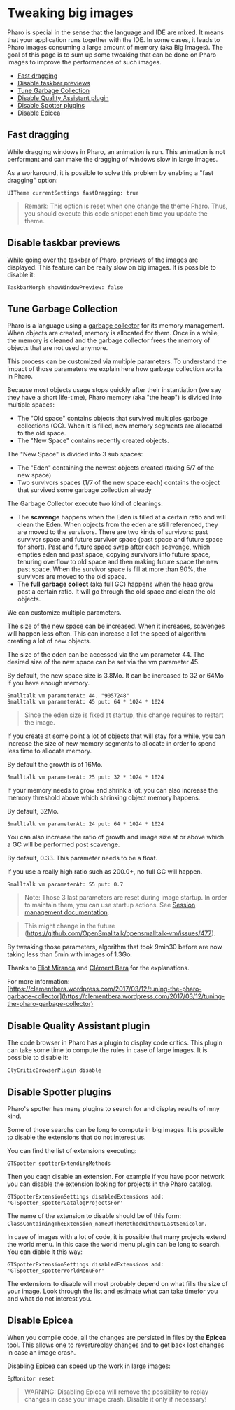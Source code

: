 # Tweaking big images

Pharo is special in the sense that the language and IDE are mixed. It means that your application runs together with the IDE.
In some cases, it leads to Pharo images consuming a large amount of memory (aka Big Images). 
The goal of this page is to sum up some tweaking that can be done on Pharo images to improve the performances of such images. 

* [Fast dragging](#fast-dragging)
* [Disable taskbar previews](#disable-taskbar-previews)
* [Tune Garbage Collection](#tune-garbage-collection)
* [Disable Quality Assistant plugin](#disable-quality-assistant-plugin)
* [Disable Spotter plugins](#disable-spotter-plugins)
* [Disable Epicea](#disable-epicea)

## Fast dragging

While dragging windows in Pharo, an animation is run. This animation is not performant and can make the dragging of windows slow in large images.

As a workaround, it is possible to solve this problem by enabling a "fast dragging" option:

```Smalltalk
UITheme currentSettings fastDragging: true
```

> Remark: This option is reset when one change the theme Pharo. Thus, you should execute this code snippet each time you update the theme.

## Disable taskbar previews

While going over the taskbar of Pharo, previews of the images are displayed. This feature can be really slow on big images. 
It is possible to disable it:

```Smalltalk
TaskbarMorph showWindowPreview: false
```

## Tune Garbage Collection 

Pharo is a language using a [garbage collector](https://en.wikipedia.org/wiki/Garbage_collection_(computer_science)) for its memory management. 
When objects are created, memory is allocated for them. Once in a while, the memory is cleaned and the garbage collector frees the memory of objects that are not used anymore.

This process can be customized via multiple parameters. To understand the impact of those parameters we explain here how garbage collection works in Pharo.

Because most objects usage stops quickly after their instantiation (we say they have a short life-time), Pharo memory (aka "the heap") is divided into multiple spaces:
- The "Old space" contains objects that survived multiples garbage collections (GC). When it is filled, new memory segments are allocated to the old space.
- The "New Space" contains recently created objects. 

The "New Space" is divided into 3 sub spaces:
- The "Eden" containing the newest objects created (taking 5/7 of the new space)
- Two survivors spaces (1/7 of the new space each) contains the object that survived some garbage collection already

The Garbage Collector execute two kind of cleanings:
- The **scavenge** happens when the Eden is filled at a certain ratio and will clean the Eden. When objects from the eden are still referenced, they are moved to the survivors. There are two kinds of survivors: past survivor space and future survivor space (past space and future space for short). Past and future space swap after each scavenge, which empties eden and past space, copying survivors into future space, tenuring overflow to old space and then making future space the new past space. When the survivor space is fill at more than 90%, the survivors are moved to the old space.
- The **full garbage collect** (aka full GC) happens when the heap grow past a certain ratio. It will go through the old space and clean the old objects.

We can customize multiple parameters.

The size of the new space can be increased. When it increases, scavenges will happen less often.
This can increase a lot the speed of algorithm creating a lot of new objects. 

The size of the eden can be accessed via the vm parameter 44. The desired size of the new space can be set via the vm parameter 45. 

By default, the new space size is 3.8Mo. It can be increased to 32 or 64Mo if you have enough memory.

```Smalltalk
Smalltalk vm parameterAt: 44. "9057248"
Smalltalk vm parameterAt: 45 put: 64 * 1024 * 1024
```

> Since the eden size is fixed at startup, this change requires to restart the image.

If you create at some point a lot of objects that will stay for a while, you can increase the size of new memory segments to allocate in order to spend less time to allocate memory. 

By default the growth is of 16Mo.

```Smalltalk
Smalltalk vm parameterAt: 25 put: 32 * 1024 * 1024
```

If your memory needs to grow and shrink a lot, you can also increase the memory threshold above which shrinking object memory happens. 

By default, 32Mo.

```Smalltalk
Smalltalk vm parameterAt: 24 put: 64 * 1024 * 1024
```

You can also increase the ratio of growth and image size at or above which a GC will be performed	post scavenge.

By default, 0.33. This parameter needs to be a float. 

If you use a really high ratio such as 200.0+, no full GC will happen.

```Smalltalk
Smalltalk vm parameterAt: 55 put: 0.7
```

> Note: Those 3 last parameters are reset during image startup. 
> In order to maintain them, you can use startup actions. See [Session management documentation](SessionsManagement.md).

> This might change in the future (https://github.com/OpenSmalltalk/opensmalltalk-vm/issues/477).

By tweaking those parameters, algorithm that took 9min30 before are now taking less than 5min with images of 1.3Go.

Thanks to [Eliot Miranda](http://www.mirandabanda.org/cogblog/microbio/) and [Clément Bera](https://clementbera.wordpress.com/) for the explanations.

For more information: [https://clementbera.wordpress.com/2017/03/12/tuning-the-pharo-garbage-collector](https://clementbera.wordpress.com/2017/03/12/tuning-the-pharo-garbage-collector)

## Disable Quality Assistant plugin

The code browser in Pharo has a plugin to display code critics. This plugin can take some time to compute the rules in case of large images. It is possible to disable it:

```Smalltalk
ClyCriticBrowserPlugin disable
```

## Disable Spotter plugins

Pharo's spotter has many plugins to search for and display results of mny kind.

Some of those searchs can be long to compute in big images. It is possible to disable the extensions that do not interest us.

You can find the list of extensions executing:

```Smalltalk
GTSpotter spotterExtendingMethods
```

Then you caqn disable an extension. For example if you have poor network you can disable the extension looking for projects in the Pharo catalog.

```Smalltalk
GTSpotterExtensionSettings disabledExtensions add: 'GTSpotter_spotterCatalogProjectsFor'
```

The name of the extension to disable should be of this form: `ClassContainingTheExtension_nameOfTheMethodWithoutLastSemicolon`.

In case of images with a lot of code, it is possible that many projects extend the world menu. In this case the world menu plugin can be long to search. You can diable it this way:

```Smalltalk
GTSpotterExtensionSettings disabledExtensions add: 'GTSpotter_spotterWorldMenuFor'
```

The extensions to disable will most probably depend on what fills the size of your image. Look through the list and estimate what can take timefor you and what do not interest you. 

## Disable Epicea

When you compile code, all the changes are persisted in files by the **Epicea** tool. This allows one to revert/replay changes and to get back lost changes in case an image crash. 

Disabling Epicea can speed up the work in large images:

```Smalltalk
EpMonitor reset
````

> WARNING: Disabling Epicea will remove the possibility to replay changes in case your image crash. Disable it only if necessary!
